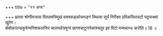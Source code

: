 +++
title = "११ अजः"

+++
घ्रात्वा श्रोणीमजाया विततमभिमुखं वक्त्रसङ्कोचभङ्गं स्थित्वा सूर्यं निरीक्ष्य प्रविकसितसटो घट्टयन्क्ष्मां खुरेण।  
बोबोकारान्प्रकुर्वन्मणिशकलनिभं चालयन्नेत्रयुग्मं छागश्चाटूननेकांश्चतुर इव विटो मन्मथान्धः करोति॥ 18 ॥  
